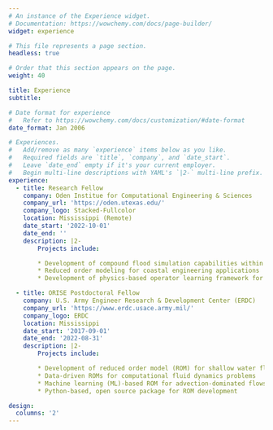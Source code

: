 ```yaml
---
# An instance of the Experience widget.
# Documentation: https://wowchemy.com/docs/page-builder/
widget: experience

# This file represents a page section.
headless: true

# Order that this section appears on the page.
weight: 40

title: Experience
subtitle:

# Date format for experience
#   Refer to https://wowchemy.com/docs/customization/#date-format
date_format: Jan 2006

# Experiences.
#   Add/remove as many `experience` items below as you like.
#   Required fields are `title`, `company`, and `date_start`.
#   Leave `date_end` empty if it's your current employer.
#   Begin multi-line descriptions with YAML's `|2-` multi-line prefix.
experience:
  - title: Research Fellow
    company: Oden Institue for Computational Engineering & Sciences
    company_url: 'https://oden.utexas.edu/'
    company_logo: Stacked-Fullcolor
    location: Mississippi (Remote)
    date_start: '2022-10-01'
    date_end: ''
    description: |2-
        Projects include:

        * Development of compound flood simulation capabilities within Adaptive Hydraulics (AdH)
        * Reduced order modeling for coastal engineering applications
        * Development of physics-based operator learning framework for environmental flows

  - title: ORISE Postdoctoral Fellow
    company: U.S. Army Engineer Research & Development Center (ERDC)
    company_url: 'https://www.erdc.usace.army.mil/'
    company_logo: ERDC
    location: Mississippi
    date_start: '2017-09-01'
    date_end: '2022-08-31'
    description: |2-
        Projects include:

        * Development of reduced order model (ROM) for shallow water flows
        * Data-driven ROMs for computational fluid dynamics problems
        * Machine learning (ML)-based ROM for advection-dominated flows
        * Python-based, open source package for ROM development

design:
  columns: '2'
---
```

